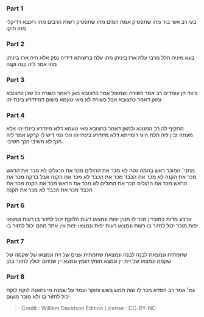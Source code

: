 
### Part 1
בעי רב אשי בור מהו שתפסיק אמת המים מהו שתפסיק רשות הרבים מהו ריכבא דדיקלי מהו תיקו

### Part 2
בעא מיניה הלל מרבי עלה ארז ביניהן מהו עלה ברשותא דידיה נפק אלא היה ארז ביניהן מהו אמר ליה קנה וקנה

### Part 3
כיצד הן עומדים רב אמר כשורה ושמואל אמר כחצובא מאן דאמר כשורה כל שכן כחצובא ומאן דאמר כחצובא אבל כשורה לא מאי טעמא משום דמיזדרע בינתייהו

### Part 4
מתקיף לה רב המנונא ולמאן דאמר כחצובא מאי טעמא דלא מיזדרע בינתייהו אלא מעתה זבין ליה תלת היגי רומייתא דלא מיזדרע בינתייהו הכי נמי דיש לו קרקע אמר ליה הנך לא חשיבי הנך חשיבי

### Part 5
מתני׳ המוכר ראש בהמה גסה לא מכר את הרגלים מכר את הרגלים לא מכר את הראש מכר את הקנה לא מכר את הכבד מכר את הכבד לא מכר את הקנה אבל בדקה מכר את הראש מכר את הרגלים מכר את הרגלים לא מכר את הראש מכר את הקנה מכר את הכבד מכר את הכבד לא מכר את הקנה

### Part 6
ארבע מדות במוכרין מכר לו חטין יפות ונמצאו רעות הלוקח יכול לחזור בו רעות ונמצאו יפות מוכר יכול לחזור בו רעות ונמצאו רעות יפות ונמצאו יפות אין אחד מהם יכול לחזור בו

### Part 7
שחמתית ונמצאת לבנה לבנה ונמצאת שחמתית עצים של זית ונמצאו של שקמה של שקמה ונמצאו של זית יין ונמצא חומץ חומץ ונמצא יין שניהם יכולין לחזור בהן

### Part 8
גמ׳ אמר רב חסדא מכר לו שוה חמש בשש והוקר ועמד על שמנה מי נתאנה לוקח לוקח יכול לחזור בו ולא מוכר משום

>Credit : William Davidson Edition
>License : CC-BY-NC